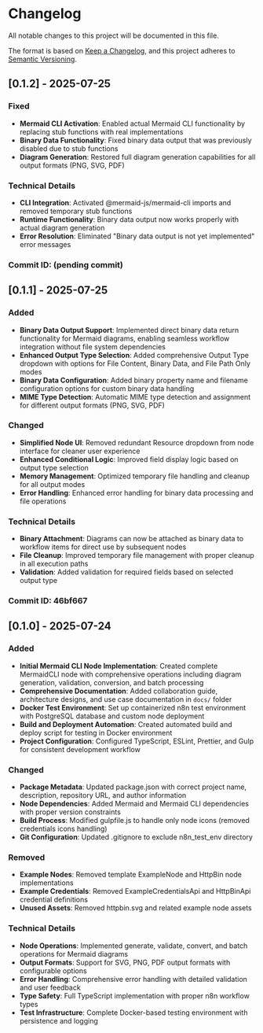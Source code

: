 # Changelog

All notable changes to this project will be documented in this file.

The format is based on [Keep a Changelog](https://keepachangelog.com/en/1.0.0/),
and this project adheres to [Semantic Versioning](https://semver.org/spec/v2.0.0.html).

## [0.1.2] - 2025-07-25

### Fixed
- **Mermaid CLI Activation**: Enabled actual Mermaid CLI functionality by replacing stub functions with real implementations
- **Binary Data Functionality**: Fixed binary data output that was previously disabled due to stub functions
- **Diagram Generation**: Restored full diagram generation capabilities for all output formats (PNG, SVG, PDF)

### Technical Details
- **CLI Integration**: Activated @mermaid-js/mermaid-cli imports and removed temporary stub functions
- **Runtime Functionality**: Binary data output now works properly with actual diagram generation
- **Error Resolution**: Eliminated "Binary data output is not yet implemented" error messages

### Commit ID: (pending commit)

## [0.1.1] - 2025-07-25

### Added
- **Binary Data Output Support**: Implemented direct binary data return functionality for Mermaid diagrams, enabling seamless workflow integration without file system dependencies
- **Enhanced Output Type Selection**: Added comprehensive Output Type dropdown with options for File Content, Binary Data, and File Path Only modes
- **Binary Data Configuration**: Added binary property name and filename configuration options for custom binary data handling
- **MIME Type Detection**: Automatic MIME type detection and assignment for different output formats (PNG, SVG, PDF)

### Changed
- **Simplified Node UI**: Removed redundant Resource dropdown from node interface for cleaner user experience
- **Enhanced Conditional Logic**: Improved field display logic based on output type selection
- **Memory Management**: Optimized temporary file handling and cleanup for all output modes
- **Error Handling**: Enhanced error handling for binary data processing and file operations

### Technical Details
- **Binary Attachment**: Diagrams can now be attached as binary data to workflow items for direct use by subsequent nodes
- **File Cleanup**: Improved temporary file management with proper cleanup in all execution paths
- **Validation**: Added validation for required fields based on selected output type

### Commit ID: 46bf667

## [0.1.0] - 2025-07-24

### Added
- **Initial Mermaid CLI Node Implementation**: Created complete MermaidCLI node with comprehensive operations including diagram generation, validation, conversion, and batch processing
- **Comprehensive Documentation**: Added collaboration guide, architecture designs, and use case documentation in `docs/` folder
- **Docker Test Environment**: Set up containerized n8n test environment with PostgreSQL database and custom node deployment
- **Build and Deployment Automation**: Created automated build and deploy script for testing in Docker environment
- **Project Configuration**: Configured TypeScript, ESLint, Prettier, and Gulp for consistent development workflow

### Changed
- **Package Metadata**: Updated package.json with correct project name, description, repository URL, and author information
- **Node Dependencies**: Added Mermaid and Mermaid CLI dependencies with proper version constraints
- **Build Process**: Modified gulpfile.js to handle only node icons (removed credentials icons handling)
- **Git Configuration**: Updated .gitignore to exclude n8n_test_env directory

### Removed
- **Example Nodes**: Removed template ExampleNode and HttpBin node implementations
- **Example Credentials**: Removed ExampleCredentialsApi and HttpBinApi credential definitions
- **Unused Assets**: Removed httpbin.svg and related example node assets

### Technical Details
- **Node Operations**: Implemented generate, validate, convert, and batch operations for Mermaid diagrams
- **Output Formats**: Support for SVG, PNG, PDF output formats with configurable options
- **Error Handling**: Comprehensive error handling with detailed validation and user feedback
- **Type Safety**: Full TypeScript implementation with proper n8n workflow types
- **Test Infrastructure**: Complete Docker-based testing environment with persistence and logging
